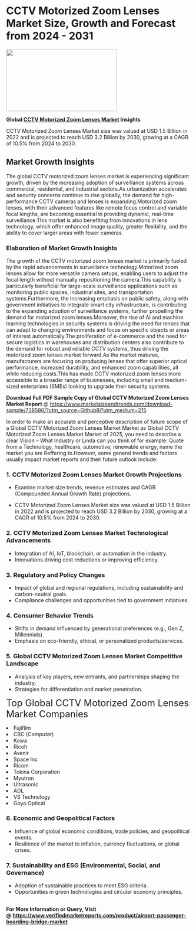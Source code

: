 <H1>CCTV Motorized Zoom Lenses Market Size, Growth and Forecast from 2024 - 2031</H1><img class="aligncenter size-medium wp-image-584254" src="https://thirdeyenews.in/wp-content/uploads/2024/09/Global-Market-Research-300x168.jpeg" alt="" width="300" height="168" /><p><strong>Global&nbsp;<a href="https://www.marketsizeandtrends.com/download-sample/738586/?utm_source=Github8j?utm_medium=215">CCTV Motorized Zoom Lenses Market</a> Insights</strong></p><p>CCTV Motorized Zoom Lenses Market size was valued at USD 1.5 Billion in 2022 and is projected to reach USD 3.2 Billion by 2030, growing at a CAGR of 10.5% from 2024 to 2030.</p><p><h2>Market Growth Insights</h2> The global CCTV motorized zoom lenses market is experiencing significant growth, driven by the increasing adoption of surveillance systems across commercial, residential, and industrial sectors.As urbanization accelerates and security concerns continue to rise globally, the demand for high-performance CCTV cameras and lenses is expanding.Motorized zoom lenses, with their advanced features like remote focus control and variable focal lengths, are becoming essential in providing dynamic, real-time surveillance.This market is also benefiting from innovations in lens technology, which offer enhanced image quality, greater flexibility, and the ability to cover larger areas with fewer cameras. <h3>Elaboration of Market Growth Insights</h3> The growth of the CCTV motorized zoom lenses market is primarily fueled by the rapid advancements in surveillance technology.Motorized zoom lenses allow for more versatile camera setups, enabling users to adjust the focal length without manually repositioning the camera.This capability is particularly beneficial for large-scale surveillance applications such as monitoring public spaces, industrial sites, and transportation systems.Furthermore, the increasing emphasis on public safety, along with government initiatives to integrate smart city infrastructure, is contributing to the expanding adoption of surveillance systems, further propelling the demand for motorized zoom lenses.Moreover, the rise of AI and machine learning technologies in security systems is driving the need for lenses that can adapt to changing environments and focus on specific objects or areas of interest automatically.The proliferation of e-commerce and the need for secure logistics in warehouses and distribution centers also contribute to the demand for robust and reliable CCTV systems, thus driving the motorized zoom lenses market forward.As the market matures, manufacturers are focusing on producing lenses that offer superior optical performance, increased durability, and enhanced zoom capabilities, all while reducing costs.This has made CCTV motorized zoom lenses more accessible to a broader range of businesses, including small and medium-sized enterprises (SMEs) looking to upgrade their security systems.</p><p><span class=""><strong>Download Full PDF Sample Copy of Global CCTV Motorized Zoom Lenses Market Report</strong> @ <a href="https://www.marketsizeandtrends.com/download-sample/738586/?utm_source=Github8j?utm_medium=215" target="_blank">https://www.marketsizeandtrends.com/download-sample/738586/?utm_source=Github8j?utm_medium=215</a></span></p><p>In order to make an accurate and perceptive description of future scope of a Global&nbsp;CCTV Motorized Zoom Lenses Market Market as Global&nbsp;CCTV Motorized Zoom Lenses Market Market of 2025, you need to describe a clear Vision &ndash; What Industry or Linda can you think of for example: Quote from a Technology, healthcare, automotive, renewable energy, name the market you are Reffering to.However, some general trends and factors usually impact market reports and their future outlook include:</p><h3>1.&nbsp;<strong>CCTV Motorized Zoom Lenses Market Growth Projections</strong></h3><ul><li>Examine market size trends, revenue estimates and CAGR (Compounded Annual Growth Rate) projections.</li><li><p>CCTV Motorized Zoom Lenses Market size was valued at USD 1.5 Billion in 2022 and is projected to reach USD 3.2 Billion by 2030, growing at a CAGR of 10.5% from 2024 to 2030.</p></li></ul><h3>2.&nbsp;<strong>CCTV Motorized Zoom Lenses Market Technological Advancements</strong></h3><ul><li>Integration of AI, IoT, blockchain, or automation in the industry.</li><li>Innovations driving cost reductions or improving efficiency.</li></ul><h3>3.&nbsp;<strong>Regulatory and Policy Changes</strong></h3><ul><li>Impact of global and regional regulations, including sustainability and carbon-neutral goals.</li><li>Compliance challenges and opportunities tied to government initiatives.</li></ul><h3>4.&nbsp;<strong>Consumer Behavior Trends</strong></h3><ul><li>Shifts in demand influenced by generational preferences (e.g., Gen Z, Millennials).</li><li>Emphasis on eco-friendly, ethical, or personalized products/services.</li></ul><h3>5.&nbsp;<strong>Global CCTV Motorized Zoom Lenses Market Competitive Landscape</strong></h3><ul><li>Analysis of key players, new entrants, and partnerships shaping the industry.</li><li>Strategies for differentiation and market penetration.</li></ul><p data-pm-slice="1 1 []"><span style="color: inherit; font-family: inherit; font-size: 25px;">Top Global CCTV Motorized Zoom Lenses Market Companies</span></p><div class="" data-test-id=""><p><li>Fujifilm</li><li> CBC (Computar)</li><li> Kowa</li><li> Ricoh</li><li> Avenir</li><li> Space Inc</li><li> Ricom</li><li> Tokina Corporation</li><li> Myutron</li><li> Ultrasonic</li><li> ADL</li><li> VS Technology</li><li> Goyo Optical</li></p></div><h3>6.&nbsp;<strong>Economic and Geopolitical Factors</strong></h3><ul><li>Influence of global economic conditions, trade policies, and geopolitical events.</li><li>Resilience of the market to inflation, currency fluctuations, or global crises.</li></ul><h3>7.&nbsp;<strong>Sustainability and ESG (Environmental, Social, and Governance)</strong></h3><ul><li>Adoption of sustainable practices to meet ESG criteria.</li><li>Opportunities in green technologies and circular economy principles.</li></ul><h2><strong style="font-size: 14px;">For More Information or Query, Visit @&nbsp;</strong><a style="background-color: #ffffff; font-size: 14px;" href="https://www.marketsizeandtrends.com/report/cctv-motorized-zoom-lenses-market/" target="_blank">https://www.verifiedmarketreports.com/product/airport-passenger-boarding-bridge-market</a></h2>